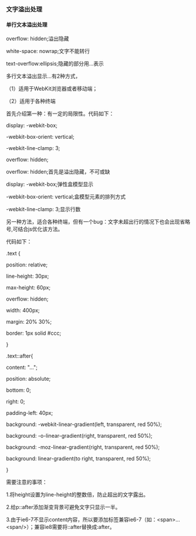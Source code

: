 ### 文字溢出处理

#### 单行文本溢出处理

overflow: hidden;溢出隐藏

white-space: nowrap;文字不能转行

text-overflow:ellipsis;隐藏的部分用...表示

多行文本溢出显示...有2种方式，

（1）适用于WebKit浏览器或者移动端；

（2）适用于各种终端

首先介绍第一种：有一定的局限性。代码如下：

display: -webkit-box;

-webkit-box-orient: vertical;

-webkit-line-clamp: 3;

overflow: hidden;

overflow: hidden;首先是溢出隐藏，不可或缺

display: -webkit-box;弹性盒模型显示

-webkit-box-orient: vertical;盒模型元素的排列方式

-webkit-line-clamp: 3;显示行数

另一种方法，适合各种终端，但有一个bug：文字未超出行的情况下也会出现省略号,可结合js优化该方法。

代码如下：

.text {

  position: relative; 

  line-height: 30px; 

  max-height: 60px;

  overflow: hidden;

  width: 400px;

  margin: 20% 30%;

  border: 1px solid #ccc;

}

.text::after{

  content: "..."; 

  position: absolute; 

  bottom: 0; 

  right: 0; 

  padding-left: 40px;

  background: -webkit-linear-gradient(left, transparent, red 50%);

  background: -o-linear-gradient(right, transparent, red 50%);

  background: -moz-linear-gradient(right, transparent, red 50%);

  background: linear-gradient(to right, transparent, red 50%);

}

需要注意的事项：

1.将height设置为line-height的整数倍，防止超出的文字露出。

2.给p::after添加渐变背景可避免文字只显示一半。

3.由于ie6-7不显示content内容，所以要添加标签兼容ie6-7（如：\<span\>…\<span/\>）；兼容ie8需要将::after替换成:after。